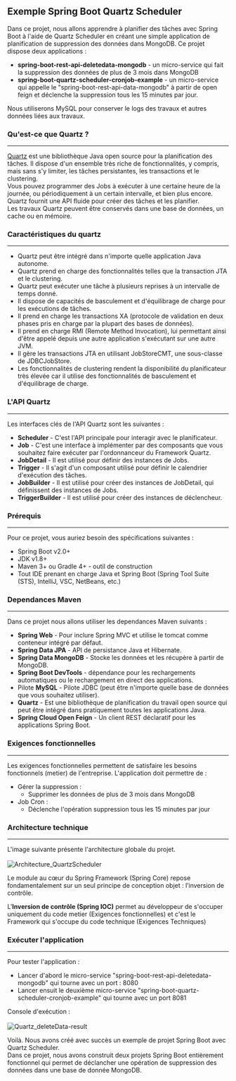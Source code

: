 ## Exemple Spring Boot Quartz Scheduler
Dans ce projet, nous allons apprendre à planifier des tâches avec Spring Boot à l'aide de Quartz Scheduler 
en créant une simple application de planification de suppression des données dans MongoDB. 
Ce projet dispose deux applications :
- **spring-boot-rest-api-deletedata-mongodb** - un micro-service qui fait la suppression des données de plus de 3 mois dans MongoDB
- **spring-boot-quartz-scheduler-cronjob-example** - un micro-service qui appelle le "spring-boot-rest-api-data-mongodb" à partir de open feign et déclenche la suppression tous les 15 minutes par jour.

Nous utiliserons MySQL pour conserver le logs des travaux et autres données liées aux travaux.

### Qu'est-ce que Quartz ?
---
[Quartz](http://www.quartz-scheduler.org/) est une bibliothèque Java open source pour la planification des tâches. Il dispose d'un ensemble très riche de 
fonctionnalités, y compris, mais sans s'y limiter, les tâches persistantes, les transactions et le clustering.
<br/>
Vous pouvez programmer des Jobs à exécuter à une certaine heure de la journée, ou périodiquement à un certain intervalle, 
et bien plus encore. Quartz fournit une API fluide pour créer des tâches et les planifier.
<br/>
Les travaux Quartz peuvent être conservés dans une base de données, un cache ou en mémoire.

### Caractéristiques du quartz
---
* Quartz peut être intégré dans n'importe quelle application Java autonome.
* Quartz prend en charge des fonctionnalités telles que la transaction JTA et le clustering.
* Quartz peut exécuter une tâche à plusieurs reprises à un intervalle de temps donné.
* Il dispose de capacités de basculement et d'équilibrage de charge pour les exécutions de tâches.
* Il prend en charge les transactions XA (protocole de validation en deux phases pris en charge par la plupart des bases de données).
* Il prend en charge RMI (Remote Method Invocation), lui permettant ainsi d'être appelé depuis une autre application s'exécutant sur une autre JVM.
* Il gère les transactions JTA en utilisant JobStoreCMT, une sous-classe de JDBCJobStore.
* Les fonctionnalités de clustering rendent la disponibilité du planificateur très élevée car il utilise des fonctionnalités de basculement et d'équilibrage de charge.

### L'API Quartz
---
Les interfaces clés de l'API Quartz sont les suivantes :
* **Scheduler** - C'est l'API principale pour interagir avec le planificateur.
* **Job** - C'est une interface à implémenter par des composants que vous souhaitez faire exécuter par l'ordonnanceur du Framework Quartz.
* **JobDetail** - Il est utilisé pour définir des instances de Jobs.
* **Trigger** - Il s'agit d'un composant utilisé pour définir le calendrier d'exécution des tâches.
* **JobBuilder** - Il est utilisé pour créer des instances de JobDetail, qui définissent des instances de Jobs.
* **TriggerBuilder** - Il est utilisé pour créer des instances de déclencheur.

### Prérequis
---
Pour ce projet, vous auriez besoin des spécifications suivantes :
- Spring Boot v2.0+
- JDK v1.8+
- Maven 3+ ou Gradle 4+ - outil de construction
- Tout IDE prenant en charge Java et Spring Boot (Spring Tool Suite (STS), IntelliJ, VSC, NetBeans, etc.)

### Dependances Maven
---
Dans ce projet nous allons utiliser les dependances Maven suivants :
- **Spring Web** - Pour inclure Spring MVC et utilise le tomcat comme conteneur intégré par défaut.
- **Spring Data JPA** - API de persistance Java et Hibernate.
- **Spring Data MongoDB** - Stocke les données et les récupère à partir de MongoDB.
- **Spring Boot DevTools** - dépendance pour les rechargements automatiques ou le rechargement en direct des applications.
- Pilote **MySQL** - Pilote JDBC (peut être n'importe quelle base de données que vous souhaitez utiliser).
- **Quartz** - Est une bibliothèque de planification du travail open source qui peut être intégré dans pratiquement toutes les applications Java.
- **Spring Cloud Open Feign** - Un client REST déclaratif pour les applications Spring Boot.

### Exigences fonctionnelles
---
Les exigences fonctionnelles permettent de satisfaire les besoins fonctionnels (metier) de l'entreprise.
L'application doit permettre de :
- Gérer la suppression :
	* Supprimer les données de plus de 3 mois dans MongoDB
- Job Cron :
	* Déclenche l'opération suppression tous les 15 minutes par jour

### Architecture technique
---
L'image suivante présente l'architecture globale du projet.<br/><br/>
![Architecture_QuartzScheduler](https://user-images.githubusercontent.com/75081354/140499330-a8652040-d0e4-4024-82f7-04d8cb13de31.jpg)

Le module au cœur du Spring Framework (Spring Core) repose fondamentalement sur un seul principe de conception objet : l’inversion de contrôle.

L'**Inversion de contrôle (Spring IOC)** permet au développeur de s'occuper uniquement du code metier (Exigences fonctionnelles) et c'est le Framework qui s'occupe du code technique (Exigences Techniques)

### Exécuter l'application
---
Pour tester l'application :
* Lancer d'abord le micro-service "spring-boot-rest-api-deletedata-mongodb" qui tourne avec un port : 8080
* Lancer ensuit le deuxième micro-service "spring-boot-quartz-scheduler-cronjob-example" qui tourne avec un port 8081

Console d'exécution : <br/><br/>
![Quartz_deleteData-result](https://user-images.githubusercontent.com/75081354/140496967-3a4eda01-1891-4b5a-9d5a-b977db9faf63.PNG)

Voilà. Nous avons créé avec succès un exemple de projet Spring Boot avec Quartz Scheduler. <br/>
Dans ce projet, nous avons construit deux projets Spring Boot entièrement fonctionnel qui permet de déclancher une opération de suppression des données dans une base de donnée MongoDB.
